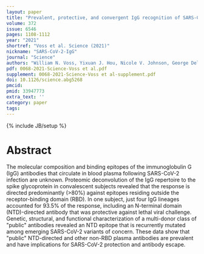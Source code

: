 ```yaml
---
layout: paper
title: "Prevalent, protective, and convergent IgG recognition of SARS-CoV-2 non-RBD spike epitopes"
volume: 372
issue: 6546
pages: 1108-1112
year: "2021"
shortref: "Voss et al. Science (2021)"
nickname: "SARS-CoV-2-IgG"
journal: "Science"
authors: "William N. Voss, Yixuan J. Hou, Nicole V. Johnson, George Delidakis, Jin Eyun Kim, Kamyab Javanmardi, Andrew P. Horton, Foteini Bartzoka, Chelsea J. Paresi, Yuri Tanno, Chia-Wei Chou, Shawn A. Abbasi, Whitney Pickens, Katia George, Daniel R. Boutz, Dalton M. Towers, Jonathan R. McDaniel, Dnaiel Billick, Jule Goike, Lori Rowe, Dhwani Batra, Jan Pohl, Justin Lee, Shivaprakash Gangappa, Suryaprakash Sambhara, Michelle Gadush, Nianshuang Wang, Maria D. Person, Brent L. Iverson, Jimmy D. Gollihar, John Dye, Andrew Herbert, Ilya J. Finkelstein, Ralph S. Baric, Jason S. McLellan, George Georgiou, Jason L. Lavinder&dagger;, Gregory C. Ippolito&dagger; (&dagger; co-corresponding) "
pdf: 0068-2021-Science-Voss et al.pdf
supplement: 0068-2021-Science-Voss et al-supplement.pdf
doi: 10.1126/science.abg5268
pmcid: 
pmid: 33947773
extra_text: ''
category: paper
tags:
---
```

{% include JB/setup %}

# Abstract
The molecular composition and binding epitopes of the immunoglobulin G (IgG) antibodies that circulate in blood plasma following SARS-CoV-2 infection are unknown. Proteomic deconvolution of the IgG repertoire to the spike glycoprotein in convalescent subjects revealed that the response is directed predominantly (>80%) against epitopes residing outside the receptor-binding domain (RBD). In one subject, just four IgG lineages accounted for 93.5% of the response, including an N-terminal domain (NTD)-directed antibody that was protective against lethal viral challenge. Genetic, structural, and functional characterization of a multi-donor class of "public" antibodies revealed an NTD epitope that is recurrently mutated among emerging SARS-CoV-2 variants of concern. These data show that "public" NTD-directed and other non-RBD plasma antibodies are prevalent and have implications for SARS-CoV-2 protection and antibody escape.